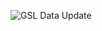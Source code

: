 ![GSL Data Update](https://github.com/YOUR_USERNAME/YOUR_REPO/actions/workflows/update-data.yml/badge.svg)
